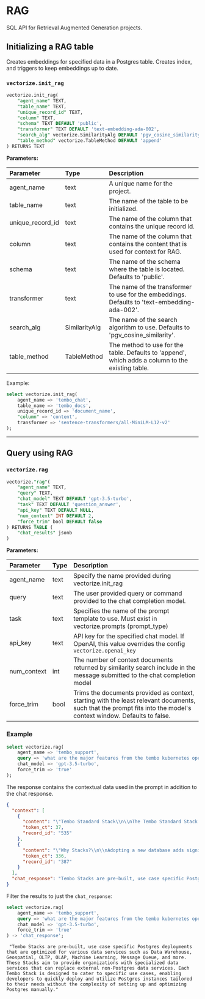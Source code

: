 # RAG

SQL API for Retrieval Augmented Generation projects.

## Initializing a RAG table

Creates embeddings for specified data in a Postgres table. Creates index, and triggers to keep embeddings up to date.

### `vectorize.init_rag`

```sql
vectorize.init_rag(
    "agent_name" TEXT,
    "table_name" TEXT,
    "unique_record_id" TEXT,
    "column" TEXT,
    "schema" TEXT DEFAULT 'public',
    "transformer" TEXT DEFAULT 'text-embedding-ada-002',
    "search_alg" vectorize.SimilarityAlg DEFAULT 'pgv_cosine_similarity',
    "table_method" vectorize.TableMethod DEFAULT 'append'
) RETURNS TEXT
```

**Parameters:**

| Parameter      | Type | Description     |
| :---        |    :----   |          :--- |
| agent_name | text | A unique name for the project. |
| table_name | text | The name of the table to be initialized. |
| unique_record_id | text | The name of the column that contains the unique record id. |
| column | text | The name of the column that contains the content that is used for context for RAG. |
| schema | text | The name of the schema where the table is located. Defaults to 'public'. |
| transformer | text | The name of the transformer to use for the embeddings. Defaults to 'text-embedding-ada-002'. |
| search_alg | SimilarityAlg | The name of the search algorithm to use. Defaults to 'pgv_cosine_similarity'. |
| table_method | TableMethod | The method to use for the table. Defaults to 'append', which adds a column to the existing table. |

Example:

```sql
select vectorize.init_rag(
    agent_name => 'tembo_chat',
    table_name => 'tembo_docs',
    unique_record_id => 'document_name',
    "column" => 'content',
    transformer => 'sentence-transformers/all-MiniLM-L12-v2'
);
```

---

## Query using RAG

### `vectorize.rag`

```sql
vectorize."rag"(
    "agent_name" TEXT,
    "query" TEXT,
    "chat_model" TEXT DEFAULT 'gpt-3.5-turbo',
    "task" TEXT DEFAULT 'question_answer',
    "api_key" TEXT DEFAULT NULL,
    "num_context" INT DEFAULT 2,
    "force_trim" bool DEFAULT false
) RETURNS TABLE (
    "chat_results" jsonb
)
```

**Parameters:**

| Parameter      | Type | Description     |
| :---        |    :----   |          :--- |
| agent_name | text | Specify the name provided during vectorize.init_rag |
| query | text | The user provided query or command provided to the chat completion model.  |
| task | text | Specifies the name of the prompt template to use. Must exist in vectorize.prompts (prompt_type) |
| api_key | text | API key for the specified chat model. If OpenAI, this value overrides the config `vectorize.openai_key` |
| num_context | int | The number of context documents returned by similarity search include in the message submitted to the chat completion model |
| force_trim | bool | Trims the documents provided as context, starting with the least relevant documents, such that the prompt fits into the model's context window. Defaults to false. |

### Example

```sql
select vectorize.rag(
    agent_name => 'tembo_support',
    query => 'what are the major features from the tembo kubernetes operator?',
    chat_model => 'gpt-3.5-turbo',
    force_trim => 'true'
);
```

The response contains the contextual data used in the prompt in addition to the chat response.

```json
{
  "context": [
    {
      "content": "\"Tembo Standard Stack\\n\\nThe Tembo Standard Stack is a tuned Postgres instance balance for general purpose computing. You have full control over compute, configuration, and extension installation.\"",
      "token_ct": 37,
      "record_id": "535"
    },
    {
      "content": "\"Why Stacks?\\n\\nAdopting a new database adds significant complexity and costs to an engineering organization. Organizations spend a huge amount of time evaluating, benchmarking or migrating databases and setting upcomplicated pipelines keeping those databases in sync.\\n\\nMost of these use cases can be served by Postgres, thanks to its stability, feature completeness and extensibility. However, optimizing Postgres for each use case is a non-trivial task and requires domain expertise, use case understanding and deep Postgres expertise, making it hard for most developers to adopt this.\\n\\nTembo Stacks solve that problem by providing pre-built, use case optimized Postgres deployments.\\n\\nA tembo stack is a pre-built, use case specific Postgres deployment which enables you to quickly deploy specialized data services that can replace external, non-Postgres data services. They help you avoid the pains associated with adopting, operationalizing, optimizing and managing new databases.\\n\\n|Name|Replacement for|\\n|----|---------------|\\n|Data Warehouse| Snowflake, Bigquery |\\n|Geospatial| ESRI, Oracle |\\n|OLTP| Amazon RDS |\\n|OLAP| Snowflake, Bigquery |\\n|Machine Learning| MindsDB |\\n|Message Queue| Amazon SQS, RabbitMQ, Redis |\\n|Mongo Alternative on Postgres| MongoDB |\\n|RAG| LangChain |\\n|Standard| Amazon RDS |\\n|Vector DB| Pinecone, Weaviate |\\n\\nWe are actively working on additional Stacks. Check out the Tembo Roadmap and upvote the stacks you''d like to see next.\"",
      "token_ct": 336,
      "record_id": "387"
    }
  ],
  "chat_response": "Tembo Stacks are pre-built, use case specific Postgres deployments that are optimized for various data services such as Data Warehouse, Geospatial, OLTP, OLAP, Machine Learning, Message Queue, and more. These Stacks aim to provide organizations with specialized data services that can replace external non-Postgres data services. Each Tembo Stack is designed to cater to specific use cases, enabling developers to quickly deploy and utilize Postgres instances tailored to their needs without the complexity of setting up and optimizing Postgres manually."
}
```

Filter the results to just the `chat_response`:

```sql
select vectorize.rag(
    agent_name => 'tembo_support',
    query => 'what are the major features from the tembo kubernetes operator?',
    chat_model => 'gpt-3.5-turbo',
    force_trim => 'true'
) -> 'chat_response';
```

```text
 "Tembo Stacks are pre-built, use case specific Postgres deployments that are optimized for various data services such as Data Warehouse, Geospatial, OLTP, OLAP, Machine Learning, Message Queue, and more. These Stacks aim to provide organizations with specialized data services that can replace external non-Postgres data services. Each Tembo Stack is designed to cater to specific use cases, enabling developers to quickly deploy and utilize Postgres instances tailored to their needs without the complexity of setting up and optimizing Postgres manually."
```
